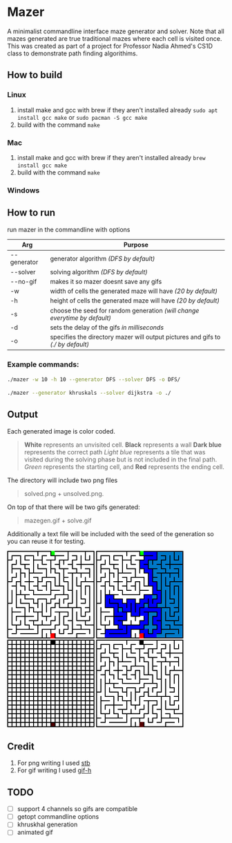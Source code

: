 # Mazer
A minimalist commandline interface maze generator and solver. Note that all mazes generated are true traditional mazes where each cell is visited once. This was created as part of a project for Professor Nadia Ahmed's CS1D class to demonstrate path finding algorithims.

## How to build
### Linux
1. install make and gcc with brew if they aren't installed already ```sudo apt install gcc make``` or ```sudo pacman -S gcc make```
2. build with the command ```make```
### Mac
1. install make and gcc with brew if they aren't installed already ```brew install gcc make```
2. build with the command ```make```
### Windows

## How to run
run mazer in the commandline with options

Arg | Purpose
--- | -------------
--generator | generator algorithm *(DFS by default)*
--solver | solving algorithm *(DFS by default)* 
--no-gif | makes it so mazer doesnt save any gifs
-w | width of cells the generated maze will have *(20 by default)*
-h | height of cells the generated maze will have *(20 by default)*
-s | choose the seed for random generation *(will change everytime by default)*
-d | sets the delay of the gifs *in milliseconds*
-o | specifies the directory mazer will output pictures and gifs to *(./ by default)*

### Example commands:
```bash
./mazer -w 10 -h 10 --generator DFS --solver DFS -o DFS/
```
```bash
./mazer --generator khruskals --solver dijkstra -o ./
```

## Output
Each generated image is color coded.

> **White** represents an unvisited cell.
> **Black** represents a wall
> **Dark blue** represents the correct path
> *Light blue* represents a tile that was visited during the solving phase
>   but is not included in the final path.
> *Green* represents the starting cell, and **Red** represents the ending cell.

The directory will include two png files
> solved.png + unsolved.png. 

On top of that there will be two gifs generated: 
>mazegen.gif + solve.gif

Additionally a text file will be included with the seed of the generation so you can reuse it for testing.

![Unsolved](unsolved.png)
![Solved](solved.png)
![Maze Generation Gif](maze-gen.gif)
![Maze Solve Gif](solve.gif)

## Credit
1. For png writing I used [stb](https://github.com/nothings/stb)
2. For gif writing I used [gif-h](https://github.com/charlietangora/gif-h)

## TODO
- [ ] support 4 channels so gifs are compatible
- [ ] getopt commandline options
- [ ] khruskhal generation
- [ ] animated gif